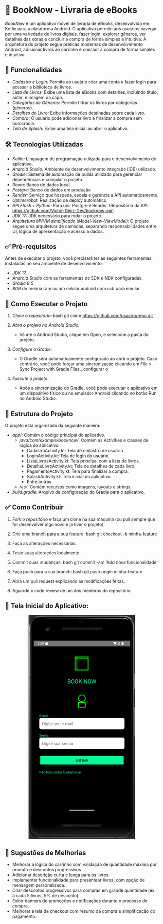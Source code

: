 
# 📱 BookNow - Livraria de eBooks


*BookNow* é um aplicativo móvel de livraria de eBooks, desenvolvido em Kotlin para a plataforma Android. O aplicativo permite aos usuários navegar por uma variedade de livros digitais, fazer login, explorar gêneros, ver detalhes das obras e concluir a compra de forma simples e intuitiva. A arquitetura do projeto segue práticas modernas de desenvolvimento Android, adicionar livros ao carrinho e concluir a compra de forma simples e intuitiva.

## 🔧 Funcionalidades

- *Cadastro e Login:* Permite ao usuário criar uma conta e fazer login para acessar a biblioteca de livros.
- *Lista de Livros:* Exibe uma lista de eBooks com detalhes, incluindo título, autor, e imagem da capa.
- *Categorias de Gêneros:* Permite filtrar os livros por categorias (gêneros).
- *Detalhes do Livro:* Exibe informações detalhadas sobre cada livro.
- *Compra:* O usuário pode adicionar livro e finalizar a compra sem burocracia.
- *Tela de Splash:* Exibe uma tela inicial ao abrir o aplicativo.

## 🛠️ Tecnologias Utilizadas

- *Kotlin:* Linguagem de programação utilizada para o desenvolvimento do aplicativo.
- *Android Studio:* Ambiente de desenvolvimento integrado (IDE) utilizado.
- *Gradle:* Sistema de automação de builds utilizado para gerenciar dependências e compilar o projeto.
- *Room:* Banco de dados local
- *Postgre:* Banco de dados em produção
- *Render:* Serviço que hospeda, escala e gerencia a API automaticamente.
- *Uptimerobot:* Realização de deploy automático.
- *API Flask + Python:* Para unir Postgre e Render.  (Repositório da API: https://github.com/Victor-Diniz-Dev/booknow-api)
- *JDK 17:* JDK necessário para rodar o projeto.
- *Arquitetura MVVM simplificado (Model-View-ViewModel):* O projeto segue uma arquitetura de camadas, separando responsabilidades entre UI, lógica de apresentação e acesso a dados.


## ✅ Pré-requisitos

Antes de executar o projeto, você precisará ter as seguintes ferramentas instaladas no seu ambiente de desenvolvimento:

- *JDK 17*.
- *Android Studio* com as ferramentas de SDK e NDK configuradas.
- *Gradle 8.5* 
- *8GB* de meória ram ou um celular android com usb para emular.

## 🧱 Como Executar o Projeto

1. *Clone o repositório:*
   bash
   git clone https://github.com/usuario/repo.git
   

2. *Abra o projeto no Android Studio:*
   - Vá até o Android Studio, clique em Open, e selecione a pasta do projeto.

3. *Configure o Gradle:*
   - O Gradle será automaticamente configurado ao abrir o projeto. Caso contrário, você pode forçar uma sincronização clicando em File > Sync Project with Gradle Files., configurar o

4. *Execute o projeto:*
   - Após a sincronização do Gradle, você pode executar o aplicativo em um dispositivo físico ou no emulador Android clicando no botão Run no Android Studio.

## 🧱 Estrutura do Projeto

O projeto está organizado da seguinte maneira:

- *app/*: Contém o código principal do aplicativo.
  - *java/com/example/booknow/*: Contém as Activities e classes de lógica do aplicativo.
    - CadastroActivity.kt: Tela de cadastro de usuário.
    - LoginActivity.kt: Tela de login do usuário.
    - ListaLivrosActivity.kt: Tela principal com a lista de livros.
    - DetalheLivroActivity.kt: Tela de detalhes de cada livro.
    - PagamentoActivity.kt: Tela para finalizar a compra.
    - SplashActivity.kt: Tela inicial do aplicativo.
    - Entre outras.
  - *res/*: Contém recursos como imagens, layouts e strings.
- *build.gradle*: Arquivo de configuração do Gradle para o aplicativo.

## ✅  Como Contribuir

1. *Fork o repositório* e faça um clone na sua máquina (ou pull sempre que for desenvolver algo novo e ja tiver o projeto).
2. Crie uma branch para a sua feature:
   bash
   git checkout -b minha-feature
   
3. Faça as alterações necessárias.
4. Teste suas alterações localmente.
5. Commit suas mudanças:
   bash
   git commit -am 'Add nova funcionalidade'
   
6. Faça push para a sua branch:
   bash
   git push origin minha-feature
   
7. Abra um pull request explicando as modificações feitas.

8. Aguarde o code review de um dos membros do repositório

##  📱 Tela Inicial do Aplicativo:

<p align="center">
  <img src="BookNow_KotlinApp2705/app/src/main/res/drawable/home.png" width="350" alt="Tela inicial"/>
</p>

## 💾 Sugestões de Melhorias

- Melhorar a lógica do carrinho com validação de quantidade máxima por produto e descontos progressivos.
- Adicionar descrição curta e longa para os livros.
- Implementar funcionalidade para presentear livros, com opção de mensagem personalizada.
- Criar descontos progressivos para compras em grande quantidade (ex: a cada 5 livros, 5% de desconto).
- Exibir banners de promoções e notificações durante o processo de compra.
- Melhorar a tela de checkout com resumo da compra e simplificação do pagamento.



